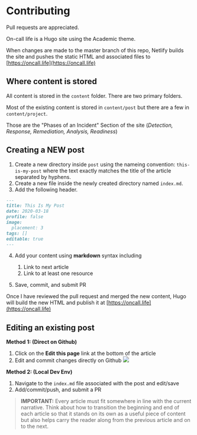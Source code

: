 # Contributing

Pull requests are appreciated.

On-call life is a Hugo site using the Academic theme.

When changes are made to the master branch of this repo, Netlify builds the site and pushes the static HTML and associated files to [https://oncall.life](https://oncall.life)

## Where content is stored

All content is stored in the `content` folder. There are two primary folders. 

Most of the existing content is stored in `content/post` but there are a few in `content/project`. 

Those are the "Phases of an Incident" Section of the site (*Detection, Response, Remediation, Analysis, Readiness*)

## Creating a NEW post

1. Create a new directory inside `post` using the nameing convention: `this-is-my-post` where the text exactly matches the title of the article separated by hyphens.
2. Create a new file inside the newly created directory named `index.md`.
3. Add the following header.

```markdown
---
title: This Is My Post
date: 2020-03-18
profile: false
image:
  placement: 3
tags: []
editable: true
---
```
4. Add your content using **markdown** syntax including
   1. Link to next article
   2. Link to at least one resource

5. Save, commit, and submit PR

Once I have reviewed the pull request and merged the new content, Hugo will build the new HTML and publish it at [https://oncall.life](https://oncall.life)

## Editing an existing post

**Method 1: (Direct on Github)**
1. Click on the **Edit this page** link at the bottom of the article
2. Edit and commit changes directly on Github
![](contribute/edit-post.gif)

**Method 2: (Local Dev Env)**
1. Navigate to the `index.md` file associated with the post and edit/save
2. Add/commit/push, and submit a PR

>**IMPORTANT:** Every article must fit somewhere in line with the current narrative. Think about how to transition the beginning and end of each article so that it stands on its own as a useful piece of content but also helps carry the reader along from the previous article and on to the next.